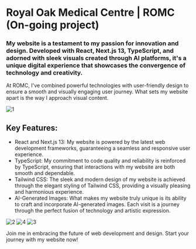 # Royal Oak Medical Centre | ROMC (On-going project)

### My website is a testament to my passion for innovation and design. Developed with React, Next.js 13, TypeScript, and adorned with sleek visuals created through AI platforms, it's a unique digital experience that showcases the convergence of technology and creativity.
At ROMC, I've combined powerful technologies with user-friendly design to ensure a smooth and visually engaging user journey. What sets my website apart is the way I approach visual content.

![1](https://github.com/jerommiole/royal-oak-medical-centre/assets/8807678/0efbfddf-2112-42f4-adae-27dfc6997e13)

## Key Features:
- React and Next.js 13: My website is powered by the latest web development frameworks, guaranteeing a seamless and responsive user experience.
- TypeScript: My commitment to code quality and reliability is reinforced by TypeScript, ensuring that interactions with my website are both smooth and dependable.
- Tailwind CSS: The sleek and modern design of my website is achieved through the elegant styling of Tailwind CSS, providing a visually pleasing and harmonious experience.
- AI-Generated Images: What makes my website truly unique is its ability to craft and incorporate AI-generated images. Each visit is a journey through the perfect fusion of technology and artistic expression.

![2](https://github.com/jerommiole/royal-oak-medical-centre/assets/8807678/17bee80d-ec14-4ce9-89ca-7716296c8174)
![4](https://github.com/jerommiole/royal-oak-medical-centre/assets/8807678/c612d517-7880-4344-b2a5-45458a5e66b1)
![3](https://github.com/jerommiole/royal-oak-medical-centre/assets/8807678/4e95f707-0a74-4c04-96c6-97e2e20f197c)

Join me in embracing the future of web development and design. Start your journey with my website now!

